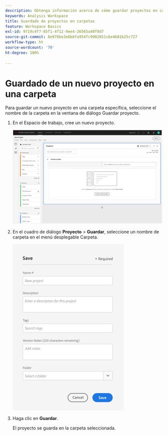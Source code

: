 ```yaml
---
description: Obtenga información acerca de cómo guardar proyectos en carpetas en el Espacio de trabajo
keywords: Analysis Workspace
title: Guardado de proyectos en carpetas
feature: Workspace Basics
exl-id: 9719c4f7-85f1-4f12-9ee4-26565a40f0d7
source-git-commit: 8e976be3e6b8fa954fc9902651c6e4601b25c727
workflow-type: ht
source-wordcount: '70'
ht-degree: 100%

---
```


# Guardado de un nuevo proyecto en una carpeta

Para guardar un nuevo proyecto en una carpeta específica, seleccione el nombre de la carpeta en la ventana de diálogo Guardar proyecto.

1. En el Espacio de trabajo, cree un nuevo proyecto.

   ![](/help/analyze/analysis-workspace/build-workspace-project/assets/save-to-folder1.png)

1. En el cuadro de diálogo **Proyecto** > **Guardar**, seleccione un nombre de carpeta en el menú desplegable Carpeta.

   ![](/help/analyze/analysis-workspace/build-workspace-project/assets/save-to-folder2.png)

1. Haga clic en **Guardar**.

   El proyecto se guarda en la carpeta seleccionada.
